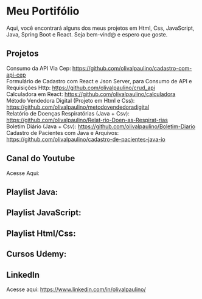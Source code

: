 # Meu Portifólio

Aqui, você encontrará alguns dos meus projetos em Html, Css, JavaScript, Java, Spring Boot e React. Seja bem-vind@ e espero que goste.

## Projetos

Consumo da API Via Cep: https://github.com/olivalpaulino/cadastro-com-api-cep <br>
Formulário de Cadastro com React e Json Server, para Consumo de API e Requisições Http: https://github.com/olivalpaulino/crud_api <br>
Calculadora em React: https://github.com/olivalpaulino/calculadora <br>
Método Vendedora Digital (Projeto em Html e Css): https://github.com/olivalpaulino/metodovendedoradigital <br>
Relatório de Doenças Respiratórias (Java + Csv): https://github.com/olivalpaulino/Relat-rio-Doen-as-Respirat-rias <br>
Boletim Diário (Java + Csv): https://github.com/olivalpaulino/Boletim-Diario <br>
Cadastro de Pacientes com Java e Arquivos: https://github.com/olivalpaulino/cadastro-de-pacientes-java-io

## Canal do Youtube

Acesse Aqui:

## Playlist Java:



## Playlist JavaScript:



## Playlist Html/Css:



## Cursos Udemy:



## LinkedIn

Acesse aqui: https://www.linkedin.com/in/olivalpaulino/